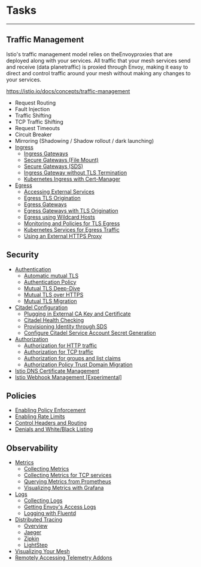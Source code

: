 # Tasks

---

## Traffic Management

Istio's traffic management model relies on theEnvoyproxies that are deployed along with your services. All traffic that your mesh services send and receive (data planetraffic) is proxied through Envoy, making it easy to direct and control traffic around your mesh without making any changes to your services.

<https://istio.io/docs/concepts/traffic-management>

- Request Routing
- Fault Injection
- Traffic Shifting
- TCP Traffic Shifting
- Request Timeouts
- Circuit Breaker
- Mirroring (Shadowing / Shadow rollout / dark launching)
- [Ingress](https://istio.io/docs/tasks/traffic-management/ingress/)
  - [Ingress Gateways](https://istio.io/docs/tasks/traffic-management/ingress/ingress-control/)
  - [Secure Gateways (File Mount)](https://istio.io/docs/tasks/traffic-management/ingress/secure-ingress-mount/)
  - [Secure Gateways (SDS)](https://istio.io/docs/tasks/traffic-management/ingress/secure-ingress-sds/)
  - [Ingress Gateway without TLS Termination](https://istio.io/docs/tasks/traffic-management/ingress/ingress-sni-passthrough/)
  - [Kubernetes Ingress with Cert-Manager](https://istio.io/docs/tasks/traffic-management/ingress/ingress-certmgr/)
- [Egress](https://istio.io/docs/tasks/traffic-management/egress/)
  - [Accessing External Services](https://istio.io/docs/tasks/traffic-management/egress/egress-control/)
  - [Egress TLS Origination](https://istio.io/docs/tasks/traffic-management/egress/egress-tls-origination/)
  - [Egress Gateways](https://istio.io/docs/tasks/traffic-management/egress/egress-gateway/)
  - [Egress Gateways with TLS Origination](https://istio.io/docs/tasks/traffic-management/egress/egress-gateway-tls-origination/)
  - [Egress using Wildcard Hosts](https://istio.io/docs/tasks/traffic-management/egress/wildcard-egress-hosts/)
  - [Monitoring and Policies for TLS Egress](https://istio.io/docs/tasks/traffic-management/egress/egress_sni_monitoring_and_policies/)
  - [Kubernetes Services for Egress Traffic](https://istio.io/docs/tasks/traffic-management/egress/egress-kubernetes-services/)
  - [Using an External HTTPS Proxy](https://istio.io/docs/tasks/traffic-management/egress/http-proxy/)

## Security

- [Authentication](https://istio.io/docs/tasks/security/authentication/)
  - [Automatic mutual TLS](https://istio.io/docs/tasks/security/authentication/auto-mtls/)
  - [Authentication Policy](https://istio.io/docs/tasks/security/authentication/authn-policy/)
  - [Mutual TLS Deep-Dive](https://istio.io/docs/tasks/security/authentication/mutual-tls/)
  - [Mutual TLS over HTTPS](https://istio.io/docs/tasks/security/authentication/https-overlay/)
  - [Mutual TLS Migration](https://istio.io/docs/tasks/security/authentication/mtls-migration/)
- [Citadel Configuration](https://istio.io/docs/tasks/security/citadel-config/)
  - [Plugging in External CA Key and Certificate](https://istio.io/docs/tasks/security/citadel-config/plugin-ca-cert/)
  - [Citadel Health Checking](https://istio.io/docs/tasks/security/citadel-config/health-check/)
  - [Provisioning Identity through SDS](https://istio.io/docs/tasks/security/citadel-config/auth-sds/)
  - [Configure Citadel Service Account Secret Generation](https://istio.io/docs/tasks/security/citadel-config/ca-namespace-targeting/)
- [Authorization](https://istio.io/docs/tasks/security/authorization/)
  - [Authorization for HTTP traffic](https://istio.io/docs/tasks/security/authorization/authz-http/)
  - [Authorization for TCP traffic](https://istio.io/docs/tasks/security/authorization/authz-tcp/)
  - [Authorization for groups and list claims](https://istio.io/docs/tasks/security/authorization/rbac-groups/)
  - [Authorization Policy Trust Domain Migration](https://istio.io/docs/tasks/security/authorization/authz-td-migration/)
- [Istio DNS Certificate Management](https://istio.io/docs/tasks/security/dns-cert/)
- [Istio Webhook Management [Experimental]](https://istio.io/docs/tasks/security/webhook/)

## Policies

- [Enabling Policy Enforcement](https://istio.io/docs/tasks/policy-enforcement/enabling-policy/)
- [Enabling Rate Limits](https://istio.io/docs/tasks/policy-enforcement/rate-limiting/)
- [Control Headers and Routing](https://istio.io/docs/tasks/policy-enforcement/control-headers/)
- [Denials and White/Black Listing](https://istio.io/docs/tasks/policy-enforcement/denial-and-list/)

## Observability

- [Metrics](https://istio.io/docs/tasks/observability/metrics/)
  - [Collecting Metrics](https://istio.io/docs/tasks/observability/metrics/collecting-metrics/)
  - [Collecting Metrics for TCP services](https://istio.io/docs/tasks/observability/metrics/tcp-metrics/)
  - [Querying Metrics from Prometheus](https://istio.io/docs/tasks/observability/metrics/querying-metrics/)
  - [Visualizing Metrics with Grafana](https://istio.io/docs/tasks/observability/metrics/using-istio-dashboard/)
- [Logs](https://istio.io/docs/tasks/observability/logs/)
  - [Collecting Logs](https://istio.io/docs/tasks/observability/logs/collecting-logs/)
  - [Getting Envoy's Access Logs](https://istio.io/docs/tasks/observability/logs/access-log/)
  - [Logging with Fluentd](https://istio.io/docs/tasks/observability/logs/fluentd/)
- [Distributed Tracing](https://istio.io/docs/tasks/observability/distributed-tracing/)
  - [Overview](https://istio.io/docs/tasks/observability/distributed-tracing/overview/)
  - [Jaeger](https://istio.io/docs/tasks/observability/distributed-tracing/jaeger/)
  - [Zipkin](https://istio.io/docs/tasks/observability/distributed-tracing/zipkin/)
  - [LightStep](https://istio.io/docs/tasks/observability/distributed-tracing/lightstep/)
- [Visualizing Your Mesh](https://istio.io/docs/tasks/observability/kiali/)
- [Remotely Accessing Telemetry Addons](https://istio.io/docs/tasks/observability/gateways/)
